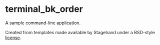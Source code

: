 # terminal_bk_order

A sample command-line application.

Created from templates made available by Stagehand under a BSD-style
[license](https://github.com/dart-lang/stagehand/blob/master/LICENSE).
